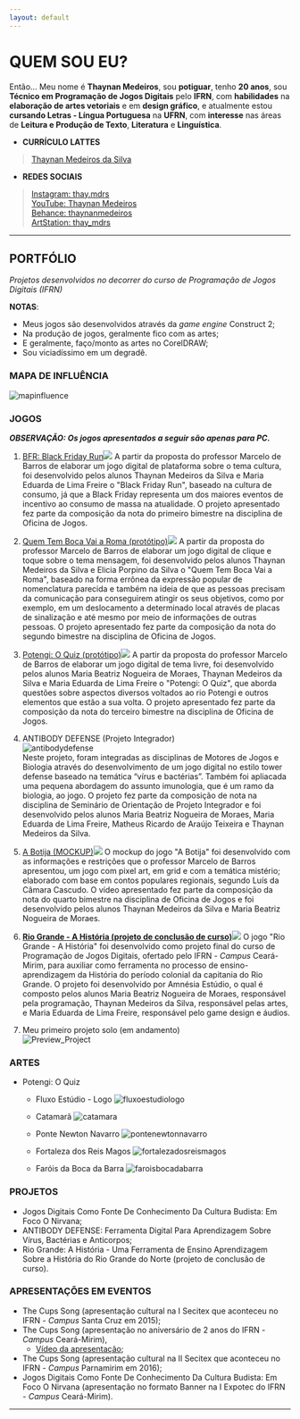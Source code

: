 ```yaml
---
layout: default
---
```


# QUEM SOU EU?

Então... Meu nome é **Thaynan Medeiros**, sou **potiguar**, tenho **20 anos**, sou **Técnico em Programação de Jogos Digitais** pelo **IFRN**, com **habilidades** na **elaboração de artes vetoriais** e em **design gráfico**, e atualmente estou **cursando Letras - Língua Portuguesa** na **UFRN**, com **interesse** nas áreas de **Leitura e Produção de Texto**, **Literatura** e **Linguística**.  

* **CURRÍCULO LATTES**

> [Thaynan Medeiros da Silva](http://lattes.cnpq.br/1310177915937354)

* **REDES SOCIAIS**

> [Instagram: thay.mdrs](https://www.instagram.com/thay.mdrs)  
> [YouTube: Thaynan Medeiros](https://www.youtube.com/channel/UCcRV_fDMn7_51ULNUNj8Ebw)  
> [Behance: thaynanmedeiros](https://www.behance.net/thaynanmedeiros)  
> [ArtStation: thay_mdrs](https://www.artstation.com/thay_mdrs)  

* * *

## PORTFÓLIO

_Projetos desenvolvidos no decorrer do curso de Programação de Jogos Digitais (IFRN)_

**NOTAS**:
- Meus jogos são desenvolvidos através da _game engine_ Construct 2;
- Na produção de jogos, geralmente fico com as artes;
- E geralmente, faço/monto as artes no CorelDRAW;
- Sou viciadíssimo em um degradê.

### MAPA DE INFLUÊNCIA

![mapinfluence](meumapadeinfluencia.png)

### JOGOS

**_OBSERVAÇÃO: Os jogos apresentados a seguir são apenas para PC._**

1. [BFR: Black Friday Run![](bfrmenu.png)](https://thaynanmedeiros.github.io/BFR/)  A partir da proposta do professor Marcelo de Barros de elaborar um jogo digital de plataforma sobre o tema cultura, foi desenvolvido pelos alunos Thaynan Medeiros da Silva e Maria Eduarda de Lima Freire o "Black Friday Run", baseado na cultura de consumo, já que a Black Friday representa um dos maiores eventos de incentivo ao consumo de massa na atualidade. O projeto apresentado fez parte da composição da nota do primeiro bimestre na disciplina de Oficina de Jogos.  

2. [Quem Tem Boca Vai a Roma (protótipo)![](qtbvarmenu.png)](https://thaynanmedeiros.github.io/QTBVAR2/)  A partir da proposta do professor Marcelo de Barros de elaborar um jogo digital de clique e toque sobre o tema mensagem, foi desenvolvido pelos alunos Thaynan Medeiros da Silva e Elicia Porpino da Silva o "Quem Tem Boca Vai a Roma", baseado na forma errônea da expressão popular de nomenclatura parecida e também na ideia de que as pessoas precisam da comunicação para conseguirem atingir os seus objetivos, como por exemplo, em um deslocamento a determinado local através de placas de sinalização e até mesmo por meio de informações de outras pessoas. O projeto apresentado fez parte da composição da nota do segundo bimestre na disciplina de Oficina de Jogos.  

3. [Potengi: O Quiz (protótipo)![](potengimenu.png)](https://mrbtrzmoraes.github.io/Quiz1/)  A partir da proposta do professor Marcelo de Barros de elaborar um jogo digital de tema livre, foi desenvolvido pelos alunos Maria Beatriz Nogueira de Moraes, Thaynan Medeiros da Silva e Maria Eduarda de Lima Freire o "Potengi: O Quiz", que aborda questões sobre aspectos diversos voltados ao rio Potengi e outros elementos que estão a sua volta. O projeto apresentado fez parte da composição da nota do terceiro bimestre na disciplina de Oficina de Jogos.  

4. ANTIBODY DEFENSE (Projeto Integrador)  
![antibodydefense](antibodydefense.png)  
Neste projeto, foram integradas as disciplinas de Motores de Jogos e Biologia através do desenvolvimento de um jogo digital no estilo tower defense baseado na temática “vírus e bactérias”. Também foi apliacada uma pequena abordagem do assunto imunologia, que é um ramo da biologia, ao jogo. O projeto fez parte da composição de nota na disciplina de Seminário de Orientação de Projeto Integrador e foi desenvolvido pelos alunos Maria Beatriz Nogueira de Moraes, Maria Eduarda de Lima Freire, Matheus Ricardo de Araújo Teixeira e Thaynan Medeiros da Silva.  

5. [A Botija (MOCKUP)![](abotija.PNG)](https://youtu.be/Q2WM7h9t8Gk)  O mockup do jogo "A Botija" foi desenvolvido com as informações e restrições que o professor Marcelo de Barros apresentou, um jogo com pixel art, em grid e com a temática mistério; elaborado com base em contos populares regionais, segundo Luís da Câmara Cascudo. O vídeo apresentado fez parte da composição da nota do quarto bimestre na disciplina de Oficina de Jogos e foi desenvolvido pelos alunos Thaynan Medeiros da Silva e Maria Beatriz Nogueira de Moraes.  

6. **[Rio Grande - A História (projeto de conclusão de curso)![](RioGrandeCapa.png)](https://mrbtrzmoraes.github.io/RioGrande/)**  O jogo "Rio Grande - A História" foi desenvolvido como projeto final do curso de Programação de Jogos Digitais, ofertado pelo IFRN - _Campus_ Ceará-Mirim, para auxiliar como ferramenta no processo de ensino-aprendizagem da História do período colonial da capitania do Rio Grande. O projeto foi desenvolvido por Amnésia Estúdio, o qual é composto pelos alunos Maria Beatriz Nogueira de Moraes, responsável pela programação, Thaynan Medeiros da Silva, responsável pelas artes, e Maria Eduarda de Lima Freire, responsável pelo game design e áudios.  

7. Meu primeiro projeto solo (em andamento)  
![Preview_Project](Preview_Project.png)  

### ARTES

- Potengi: O Quiz  

  - Fluxo Estúdio - Logo  ![fluxoestudiologo](fluxoestudiologo.png)  
  
  
  - Catamarã  ![catamara](catamara.png)  
  
  
  - Ponte Newton Navarro  ![pontenewtonnavarro](pontenewtonnavarro.png)  
  
  
  - Fortaleza dos Reis Magos  ![fortalezadosreismagos](fortalezadosreismagos.png)  
  
  
  - Faróis da Boca da Barra  ![faroisbocadabarra](faroisbocadabarra.png)  
  

### PROJETOS

- Jogos Digitais Como Fonte De Conhecimento Da Cultura Budista: Em Foco O Nirvana;
- ANTIBODY DEFENSE: Ferramenta Digital Para Aprendizagem Sobre Vírus, Bactérias e Anticorpos;
- Rio Grande: A História - Uma Ferramenta de Ensino Aprendizagem Sobre a História do Rio Grande do Norte (projeto de conclusão de curso).

### APRESENTAÇÕES EM EVENTOS

- The Cups Song (apresentação cultural na I Secitex que aconteceu no IFRN - _Campus_ Santa Cruz em 2015);  
- The Cups Song (apresentação no aniversário de 2 anos do IFRN - _Campus_ Ceará-Mirim),  
  - [Vídeo da apresentação](https://www.youtube.com/watch?v=Gy5uhUjbOJc);  
- The Cups Song (apresentação cultural na II Secitex que aconteceu no IFRN - _Campus_ Parnamirim em 2016);  
- Jogos Digitais Como Fonte De Conhecimento Da Cultura Budista: Em Foco O Nirvana (apresentação no formato Banner na I Expotec do IFRN - _Campus_ Ceará-Mirim).

* * *
